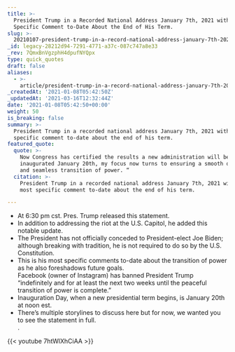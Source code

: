 ```yaml
---
title: >-
  President Trump in a Recorded National Address January 7th, 2021 with His Most
  Specific Comment to-Date About the End of His Term.
slug: >-
  20210107-president-trump-in-a-record-national-address-january-7th-2021-with-his-most-specific-comment-to-date-about-the-end-of-his-term
_id: legacy-28212d94-7291-4771-a37c-087c747a8e33
_rev: 7QmxBnVgzphH4dpufNYQpx
type: quick_quotes
draft: false
aliases:
  - >-
    article/president-trump-in-a-record-national-address-january-7th-2021-with-his-most-specific-comment-to-date-about-the-end-of-his-term/
_createdAt: '2021-01-08T05:42:50Z'
_updatedAt: '2021-03-16T12:32:44Z'
date: '2021-01-08T05:42:50+00:00'
weight: 50
is_breaking: false
summary: >-
  President Trump in a recorded national address January 7th, 2021 with his most
  specific comment to-date about the end of his term.
featured_quote:
  quote: >-
    Now Congress has certified the results a new administration will be
    inaugurated January 20th, my focus now turns to ensuring a smooth orderly
    and seamless transition of power. “
  citation: >-
    President Trump in a recorded national address January 7th, 2021 with his
    most specific comment to-date about the end of his term.

---
```

* At 6:30 pm cst. Pres. Trump released this statement.
* In addition to addressing the riot at the U.S. Capitol, he added this notable update.
* The President has not officially conceded to President-elect Joe Biden; although breaking with tradition, he is not required to do so by the U.S. Constitution.
* This is his most specific comments to-date about the transition of power as he also foreshadows future goals.  
Facebook (owner of Instagram) has banned President Trump “indefinitely and for at least the next two weeks until the peaceful transition of power is complete.”
* Inauguration Day, when a new presidential term begins, is January 20th at noon est.
* There’s multiple storylines to discuss here but for now, we wanted you to see the statement in full.  
.

{{< youtube 7htWlXhCiAA >}}